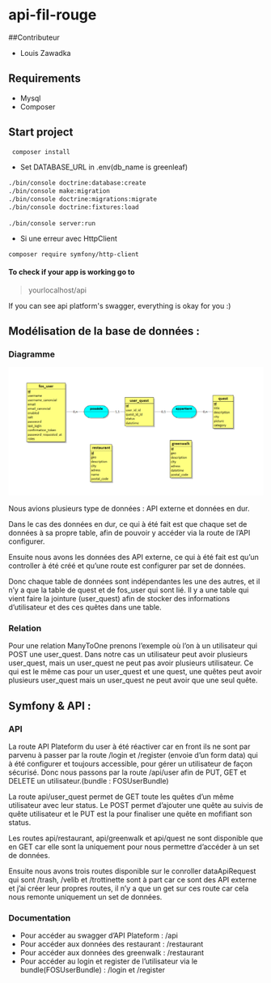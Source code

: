# api-fil-rouge

##Contributeur

- Louis Zawadka

## Requirements

- Mysql
- Composer

## Start project

```
 composer install
```

- Set DATABASE_URL in .env(db_name is greenleaf)

```
./bin/console doctrine:database:create
./bin/console make:migration
./bin/console doctrine:migrations:migrate
./bin/console doctrine:fixtures:load

./bin/console server:run
```
- Si une erreur avec HttpClient

```
composer require symfony/http-client
```


#### To check if your app is working go to

> yourlocalhost/api

If you can see api platform's swagger, everything is okay for you :)

## Modélisation de la base de données :

### Diagramme

![Screenshot](./src/assets/image/MCDlouis.png)

Nous avions plusieurs type de données : API externe et données en dur.

Dans le cas des données en dur, ce qui à été fait est que chaque set de données à sa propre table, afin de pouvoir y accéder via la route de l’API configurer. 

Ensuite nous avons les données des API externe, ce qui à été fait est qu’un controller à été créé et qu’une route est configurer par set de données. 

Donc chaque table de données sont indépendantes les une des autres, et il n’y a que la table de quest et de fos_user qui sont lié. Il y a une table qui vient faire la jointure (user_quest) afin de stocker des informations d’utilisateur et des ces quêtes dans une table.

### Relation

Pour une relation ManyToOne prenons l’exemple où l’on à un utilisateur qui POST une user_quest. Dans notre cas un utilisateur peut avoir plusieurs user_quest, mais un user_quest ne peut pas avoir plusieurs utilisateur. 
Ce qui est le même cas pour un user_quest et une quest, une quêtes peut avoir plusieurs user_quest mais un user_quest ne peut avoir que une seul quête.


## Symfony & API :

### API

La route API Plateform du user à été réactiver car en front ils ne sont par parvenu à passer par la route /login et /register (envoie d’un form data) qui à été configurer et toujours accessible, pour gérer un utilisateur de façon sécurisé. Donc nous passons par la route /api/user afin de PUT, GET et DELETE un utilisateur.(bundle : FOSUserBundle)

La route api/user_quest permet de GET toute les quêtes d’un même utilisateur avec leur status. Le POST permet d’ajouter une quête au suivis de quête utilisateur et le PUT est la pour finaliser une quête en mofifiant son status.

Les routes api/restaurant, api/greenwalk et api/quest ne sont disponible que en GET car elle sont la uniquement pour nous permettre d’accéder à un set de données.

Ensuite nous avons trois routes disponible sur le conroller dataApiRequest qui sont            /trash, /velib et /trottinette sont à part car ce sont des API externe et j’ai créer leur propres routes, il n’y a que un get sur ces route car cela nous remonte uniquement un set de données.

### Documentation 

- Pour accéder au swagger d’API Plateform : /api
- Pour accéder aux données des restaurant : /restaurant
- Pour accéder aux données des greenwalk : /restaurant
- Pour accéder au login et register de l’utilisateur via le bundle(FOSUserBundle) : /login et /register




